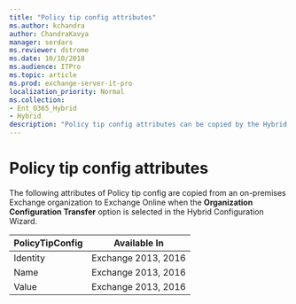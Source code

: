 ```yaml
---
title: "Policy tip config attributes"
ms.author: kchandra
author: ChandraKavya
manager: serdars
ms.reviewer: dstrome
ms.date: 10/10/2018
ms.audience: ITPro
ms.topic: article
ms.prod: exchange-server-it-pro
localization_priority: Normal
ms.collection:
- Ent_O365_Hybrid
- Hybrid
description: "Policy tip config attributes can be copied by the Hybrid Configuration Wizard from your on-premises organization to Exchange Online to help simplify your hybrid deployment"
---
```


# Policy tip config attributes

The following attributes of Policy tip config are copied from an on-premises Exchange organization to Exchange Online when the **Organization Configuration Transfer** option is selected in the Hybrid Configuration Wizard.

| **PolicyTipConfig** | **Available In**    |
|---------------------|---------------------|
| Identity            | Exchange 2013, 2016 |
| Name                | Exchange 2013, 2016 |
| Value               | Exchange 2013, 2016 |
